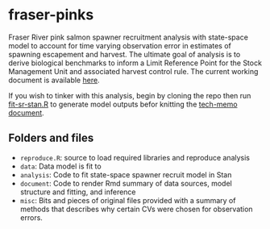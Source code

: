 # fraser-pinks
Fraser River pink salmon spawner recruitment analysis with state-space model to account for time varying observation error in estimates of spawning escapement and harvest. The ultimate goal of analysis is to derive biological benchmarks to inform a Limit Reference Point for the Stock Management Unit and associated harvest control rule. The current working document is available [here](https://pacific-salmon-assess.github.io/fraser-pinks/doc/tech-memo.html).

If you wish to tinker with this analysis, begin by cloning the repo then run [fit-sr-stan.R](https://github.com/Pacific-salmon-assess/fraser-pinks/blob/main/analysis/fit-sr-stan.R) to generate model outputs befor knitting the [tech-memo document](https://github.com/Pacific-salmon-assess/fraser-pinks/blob/main/doc/tech-memo.Rmd).  

## Folders and files
- `reproduce.R`: source to load required libraries and reproduce analysis
- `data`: Data model is fit to
- `analysis`: Code to fit state-space spawner recruit model in Stan
- `document`: Code to render Rmd summary of data sources, model structure and fitting, and inference
- `misc`: Bits and pieces of original files provided with a summary of methods that describes why certain CVs were chosen for observation errors.   
